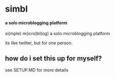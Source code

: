 # simbl
#### a solo microblogging platform

si(mple) m(icro)bl(og)
a solo microblogging platform

its like twitter, but for one person.

## how do i set this up for myself?
see SETUP.MD for more details